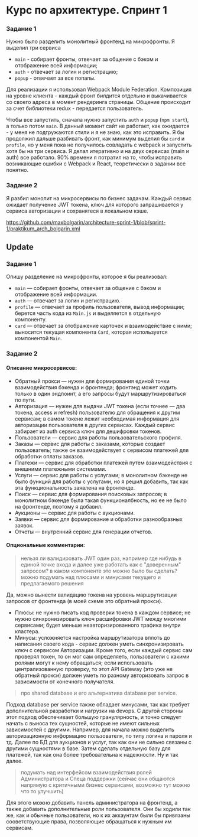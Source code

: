 # Курс по архитектуре. Спринт 1

### Задание 1

Нужно было разделить монолитный фронтенд на микрофронты. Я выделил три сервиса
* `main` - собирает фронты, отвечает за общение с бэком и отображение всей информации;
* `auth` - отвечает за логин и регистрацию;
* `popup` - отвечает за все попапы.

Для реализации я использовал Webpack Module Federation. Композиция на уровне клиента - каждый фронт билдится отдельно и выкачивается со своего адреса в момент рендеринга страницы. Общение происходит за счет библиотеки redux - передается пользователь.

Чтобы все запустить, сначала нужно запустить `auth` и `popup` (`npm start`), а только потом `main`. В данный момент сайт не работает, как ожидается - у меня не подгружаются стили и я не знаю, как это исправить. Я бы продолжил дальше разбивать фронт, как минимум выделил бы `card` и `profile`, но у меня пока не получилось совладать с webpack и запустить хотя бы на три сервиса. Я делал итеративно и на двух сервисах (main и auth) все работало. 90% времени я потратил на то, чтобы исправить возникающие ошибки с Webpack и React, теоретически в задании все понятно.


### Задание 2

Я разбил монолит на микросервисы по бизнес задачам. Каждый сервис ожидает получение JWT токена, ключ для которого запрашивается у сервиса авторизации и сохранятеся в локальном кэше.

https://github.com/maxbolgarin/architecture-sprint-1/blob/sprint-1/praktikum_arch_bolgarin.xml


## Update

### Задание 1

Опишу разделение на микрофронты, которое я бы реализовал:

* `main` — собирает фронты, отвечает за общение с бэком и отображение всей информации.
* `auth` — отвечает за логин и регистрацию.
* `profile` — отвечает за профиль пользователя, вывод информации; берется часть кода из `Main.js` и выделяется в отдельную компоненту.
* `card` — отвечает за отображение карточек и взаимодействие с ними; выносится текущая компонента `Card`, которая используется компонентой `Main`.

### Задание 2

#### Описание микросервисов:

* Обратный прокси — нужен для формирования единой точки взаимодействия бэкенда и фронтенда; фронтэнд может ходить только в один эндпоинт, а его запросы будут маршрутизироваться по пути.
* Авторизация — нужен для выдачи JWT токена (если точнее — два токена, access и refresh) пользователю для обращения к другим сервисам; в самом токене лежит необходимая информация для авторизации пользователя в других сервисах. Каждый сервис забирает из auth сервиса ключ для дешифровки токенов.
* Пользователи — сервис для работы пользовательского профиля.
* Заказы — сервис для работы с заказами, которые создает пользователь; также он взаимодействует с сервисом платежей для обработки оплаты заказов.
* Платежи — сервис для обработки платежей путем взаимодействия с внешними платежными системами.
* Услуги — сервис для работы с услугами; в монолитном бэкенде не было функций для работы с услугами, но я решил добавить, так как эта функциональность заявлена на фронтенде.
* Поиск — сервис для формирования поисковых запросов; в монолитном бэкенде была такая функционалбность, но ее не было на фронтенде, поэтому я добавил.
* Аукционы — сервис для работы с аукционами.
* Заявки — сервис для формирование и обработки разнообразных заявок.
* Отчеты — внутренний сервис для генерации отчетов.


#### Опциональные комментарии:

> нельзя ли валидировать JWT один раз, например где нибудь в единой точке входа и далее уже работать как с "доверенным" запросом? в каком компоненте это можно было бы сделать? можно подумать над плюсами и минусами текущего и предлагаемого решения

Да, можно вынести валидацию токена на уровень маршрутизации запросов от фронтенда (в моей схеме это обратный прокси).

* Плюсы: не нужно писать код проверки токена в каждом сервисе; не нужно синхронизировать ключ расшифровки JWT между многими сервисами; будет меньше неавторизированного трафика внутри кластера.
* Минусы: усложняется настройка маршрутизатора вплоть до написания своего кода - сервис должен уметь синхронизировать ключ с сервисом Авторизации. Кроме того, если каждый сервис сам проверял токен, то он мог сам определяеть, пользователи с какими ролями могут к нему обращаться; если использовать централизованную проверку, то этот API Gateway (это уже не обратный прокси) должен уметь по разному авторизовать запрос в зависимости от конечного получателя.


> про shared database и его альтернатива database per service. 

Подход database per service также обладает минусами, так как требует дополнительной разработки и нагрузки на devops. С другой стороны этот подход обеспечивает большую гранулярность, и точно следует начать с выноса тех сущностей, которые не имеют сильных зависимостей с другими. Например, для начала можно выделить авторизационную информацию пользователя, по типу логина и пароля и тд. Далее по БД для аукционов и услуг, так как они не сильно связаны с другими сущностями в базе. Затем сделать отдельную базу для платежей, так как она более требовательна к надежности. Ну и так далее. 


> подумать над интерфейсом взаимодействия ролей Администратора и Спеца поддержки (сейчас они общаются напрямую с критичными бизнес сервисами, возможно тут можно что то улучшить)

Для этого можно добавить панель администратора на фронтенд, а также добавить дополнительные роли пользователя. Они бы ходили так же, как и обычные пользователи, но к их аккаунтам были бы привязаны сооветствующие права, позволяющие обращаться к нужным им сервисам.